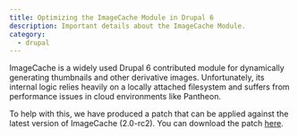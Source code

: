 ```yaml
---
title: Optimizing the ImageCache Module in Drupal 6
description: Important details about the ImageCache Module.
category:
  - drupal
---
```

ImageCache is a widely used Drupal 6 contributed module for dynamically generating thumbnails and other derivative images. Unfortunately, its internal logic relies heavily on a locally attached filesystem and suffers from performance issues in cloud environments like Pantheon.

To help with this, we have produced a patch that can be applied against the latest version of ImageCache (2.0-rc2). You can download the patch [here](http://pantheon-content.s3.amazonaws.com/patches/imagecache_pantheon.patch).
